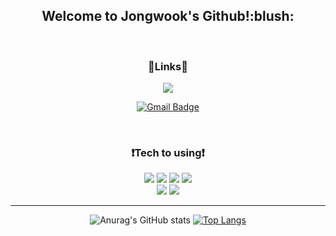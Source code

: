 <div align = "center">
  <h2>Welcome to Jongwook's Github!:blush:</h2>
<br>

### :link:Links:link:
<a href = "https://blog.naver.com/whddnr5330">
  <img src = "http://img.shields.io/badge/-Blog-brightgreen?style=flat-square&logo=FF5722">
</a>
  
[![Gmail Badge](https://img.shields.io/badge/Gmail-d14836?style=flat-square&logo=Gmail&logoColor=white&link=mailto:rnswk31@gmail.com)](mailto:rnswk31@gmail.com)

<br>


### :exclamation:Tech to using:exclamation:
<img src="https://img.shields.io/badge/Java-F05032?style=flat-square&logo=Java&logoColor=white"/>
<img src="https://img.shields.io/badge/Spring-229332A?style=flat-square&logo=Spring&logoColor=white"/>
<img src="https://img.shields.io/badge/CSS-1572B6?style=flat-square&logo=CSS3&logoColor=white"/>
<img src="https://img.shields.io/badge/JavaScript-F7DF1E?style=flat-square&logo=JavaScript&logoColor=white"/>
<br>
<img src="https://img.shields.io/badge/HTML-E34F26?style=flat-square&logo=HTML5&logoColor=white"/>
<img src="https://img.shields.io/badge/JSP-yellow?style=flat-square&logo=java&logoColor=white"/>
  
  
<hr>
  
![Anurag's GitHub stats](https://github-readme-stats.vercel.app/api?username=JongWookTech&show_icons=true&theme=radical)
[![Top Langs](https://github-readme-stats.vercel.app/api/top-langs/?username=JongWookTech&layout=compact)](https://github.com/anuraghazra/github-readme-stats)
</div>


